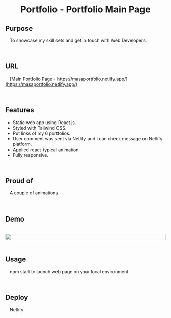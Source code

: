 <h1 style="text-align: center;">
Portfolio - Portfolio Main Page
</h1>

## Purpose

&emsp;To showcase my skill sets and get in touch with Web Developers.

<br>

## URL

&emsp;[Main Portfolio Page - https://masaportfolio.netlify.app/](https://masaportfolio.netlify.app/)

<br>

## Features

- Static web app using React.js.
- Styled with Tailwind CSS.
- Put links of my 6 portfolios.
- User comment was sent via Netlify and I can check message on Netlify platform.
- Applied react-typical animation.
- Fully responsive.

<br>

## Proud of

&emsp;A couple of animations.

<br>

## Demo  

<br>

<!-- ![](demo.gif) -->

<!-- <div style="text-align:center ; display:flex ; flex-direction:row" >
    <img src="demo.gif" width="60%" height="auto">
    <div style="text-align:center ; display:flex ; flex-direction:column">
        <p>&emsp;1 Description</p>
        <p>&emsp;2 Description</p>
    </div>
</div> -->

<div style="text-align:center ; display:flex ; flex-direction:row" >
    <img src="demo.gif" width="100%" height="auto">
</div>

<br>

## Usage

&emsp;npm start to launch web page on your local environment.

<br>

## Deploy

&emsp;Netlify
